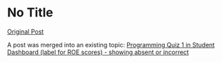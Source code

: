 # No Title

[Original Post](https://discourse.onlinedegree.iitm.ac.in/t/166576/107)

<p>A post was merged into an existing topic: <a href="/t/programming-quiz-1-in-student-dashboard-label-for-roe-scores-showing-absent-or-incorrect/169369/24">Programming Quiz 1 in Student Dashboard (label for ROE scores) - showing absent or incorrect</a></p>
